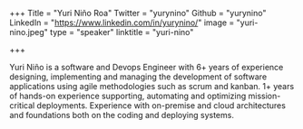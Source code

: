 +++
Title = "Yuri Niño Roa"
Twitter = "yurynino"
Github = "yurynino"
LinkedIn = "https://www.linkedin.com/in/yurynino/"
image = "yuri-nino.jpeg"
type = "speaker"
linktitle = "yuri-nino"

+++

Yuri Niño is a software and Devops Engineer with 6+ years of experience designing, implementing and managing the development of software applications using agile methodologies such as scrum and kanban. 1+ years of hands-on experience supporting, automating and optimizing mission-critical deployments. Experience with on-premise and cloud architectures and foundations both on the coding and deploying systems.
